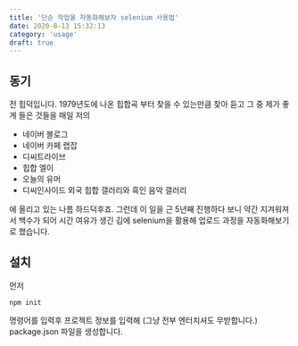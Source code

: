 ```yaml
---
title: '단순 작업을 자동화해보자 selenium 사용법'
date: 2020-8-13 15:32:13
category: 'usage'
draft: true
---
```


## 동기

전 힙덕입니다. 1979년도에 나온 힙합곡 부터 찾을 수 있는만큼 찾아 듣고 그 중 제가 좋게 들은 것들을 매일 저의

- 네이버 블로그
- 네이버 카페 랩잡
- 디씨트라이브
- 힙합 엘이
- 오늘의 유머
- 디씨인사이드 외국 힙합 갤러리와 흑인 음악 갤러리

에 올리고 있는 나름 하드덕후죠. 그런데 이 일을 근 5년째 진행하다 보니 약간 지겨워져서 백수가 되어 시간 여유가 생긴 김에 selenium을 활용해 업로드 과정을 자동화해보기로 했습니다.

## 설치

먼저

```linux
npm init
```

명령어를 입력후 프로젝트 정보를 입력해 (그냥 전부 엔터치셔도 무받합니다.) package.json 파일을 생성합니다.
